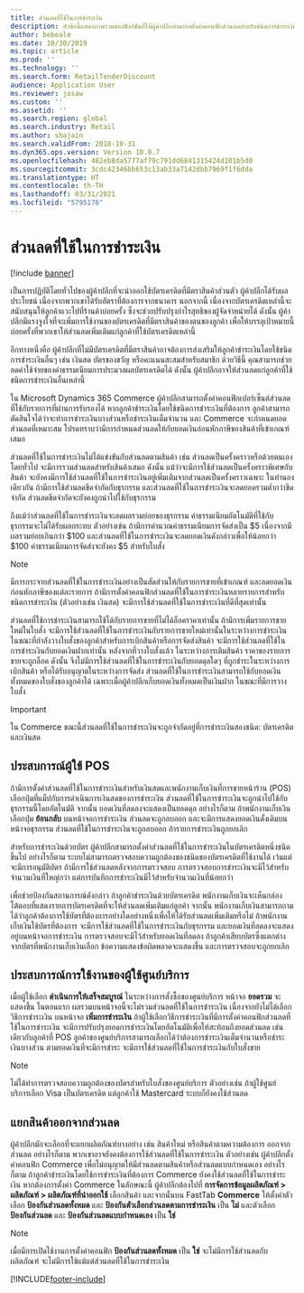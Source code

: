 ```yaml
---
title: ส่วนลดที่ใช้ในการชำระเงิน
description: หัวข้อนี้แสดงภาพรวมของฟังก์ชันที่ให้ผู้ค้าปลีกสามารถตั้งค่าคอนฟิกส่วนลดสำหรับชนิดการชำระเงินเฉพาะ
author: bebeale
ms.date: 10/30/2019
ms.topic: article
ms.prod: ''
ms.technology: ''
ms.search.form: RetailTenderDiscount
audience: Application User
ms.reviewer: josaw
ms.custom: ''
ms.assetid: ''
ms.search.region: global
ms.search.industry: Retail
ms.author: shajain
ms.search.validFrom: 2018-10-31
ms.dyn365.ops.version: Version 10.0.7
ms.openlocfilehash: 482eb8da5777af79c791dd6841315424d101b5d0
ms.sourcegitcommit: 3cdc42346bb653c13ab33a7142dbb7969f1f6dda
ms.translationtype: HT
ms.contentlocale: th-TH
ms.lasthandoff: 03/31/2021
ms.locfileid: "5795176"
---
```

# <a name="tender-based-discounts"></a>ส่วนลดที่ใช้ในการชำระเงิน

[!include [banner](includes/banner.md)]


เป็นการปฏิบัติโดยทั่วไปของผู้ค้าปลีกที่จะนำออกใช้บัตรเครดิตที่มีตราสินค้าส่วนตัว ผู้ค้าปลีกได้รับผลประโยชน์ เนื่องจากพวกเขาได้รับอัตราที่ต้องการจากธนาคาร นอกจากนี้ เนื่องจากบัตรเครดิตเหล่านี้จะสนับสนุนให้ลูกค้าแวะไปที่ร้านค้าบ่อยครั้ง ซึ่งจะช่วยปรับปรุงกำไรสุทธิของผู้จัดจำหน่ายได้ ดังนั้น ผู้ค้าปลีกมีแรงจูงใจที่จะเพิ่มการใช้งานของบัตรเครดิตที่มีตราสินค้าของตนของลูกค้า เพื่อให้บรรลุเป้าหมายนี้ บ่อยครั้งที่พวกเขาให้ส่วนลดเพิ่มเติมแก่ลูกค้าที่ใช้บัตรเครดิตเหล่านี้

อีกทางหนึ่งคือ ผู้ค้าปลีกที่ไม่มีบัตรเครดิตที่มีตราสินค้าอาจต้องการส่งเสริมให้ลูกค้าชำระเงินโดยใช้ชนิดการชำระเงินอื่นๆ เช่น เงินสด บัตรของขวัญ หรือคะแนนสะสมสำหรับสมาชิก ด้วยวิธีนี้ คุณสามารถช่วยลดค่าใช้จ่ายของค่าธรรมเนียมการประมวลผลบัตรเครดิตได้ ดังนั้น ผู้ค้าปลีกอาจให้ส่วนลดแก่ลูกค้าที่ใช้ชนิดการชำระเงินอื่นเหล่านี้

ใน Microsoft Dynamics 365 Commerce ผู้ค้าปลีกสามารถตั้งค่าคอนฟิกเปอร์เซ็นต์ส่วนลดที่ใช้กับรายการที่ผ่านการรับรองได้ หากลูกค้าชำระเงินโดยใช้ชนิดการชำระเงินที่ต้องการ ลูกค้าสามารถตัดสินใจได้ว่าจะทำการชำระเงินบางส่วนหรือชำระเงินเต็มจำนวน และ Commerce จะกำหนดยอดส่วนลดที่เหมาะสม โปรดทราบว่ามีการกำหนดส่วนลดให้กับยอดเงินก่อนหักภาษีของสินค้าที่เข้าเกณฑ์เสมอ

ส่วนลดที่ใช้ในการชำระเงินไม่ได้แข่งขันกับส่วนลดตามสินค้า เช่น ส่วนลดเป็นครั้งคราวหรือด้วยตนเอง โดยทั่วไป จะมีการรวมส่วนลดสำหรับสินค้าเสมอ ดังนั้น แม้ว่าจะมีการใช้ส่วนลดเป็นครั้งคราวพิเศษกับสินค้า จะยังคงมีการใช้ส่วนลดที่ใช้ในการชำระเงินอยู่เพิ่มเติมจากส่วนลดเป็นครั้งคราวเฉพาะ ในทำนองเดียวกัน ถ้ามีการใช้ส่วนลดขีดจำกัดกับธุรกรรม และส่วนลดที่ใช้ในการชำระเงินจะลดยอดรวมต่ำกว่าขีดจำกัด ส่วนลดขีดจำกัดจะยังคงถูกนำไปใช้กับธุรกรรม

ถึงแม้ว่าส่วนลดที่ใช้ในการชำระเงินจะลดผลรวมย่อยของธุรกรรม ค่าธรรมเนียมอัตโนมัติที่ใช้กับธุรกรรมจะไม่ได้รับผลกระทบ ตัวอย่างเช่น ถ้ามีการคำนวณค่าธรรมเนียมการจัดส่งเป็น $5 เนื่องจากมีผลรวมย่อยเกินกว่า $100 และส่วนลดที่ใช้ในการชำระเงินจะลดยอดเงินดังกล่าวเพื่อให้น้อยกว่า $100 ค่าธรรมเนียมการจัดส่งจะยังคง $5 สำหรับใบสั่ง


> [!NOTE]
> มีการกระจายส่วนลดที่ใช้ในการชำระเงินอย่างเป็นสัดส่วนให้กับรายการขายที่เข้าเกณฑ์ และลดยอดเงินก่อนหักภาษีของแต่ละรายการ ถ้ามีการตั้งค่าคอนฟิกส่วนลดที่ใช้ในการชำระเงินหลายรายการสำหรับชนิดการชำระเงิน (ตัวอย่างเช่น เงินสด) จะมีการใช้ส่วนลดที่ใช้ในการชำระเงินที่ดีที่สุดเท่านั้น

ส่วนลดที่ใช้การชำระเงินสามารถใช้ได้กับรายการขายที่ไม่ได้ล็อคราคาเท่านั้น ถ้ามีการเพิ่มรายการขายใหม่ในใบสั่ง จะมีการใช้ส่วนลดที่ใช้ในการชำระเงินกับรายการขายใหม่เท่านั้นในระหว่างการชำระเงิน ในขณะที่กำลังวางใบสั่งของลูกค้าสำหรับการเบิกสินค้าหรือการจัดส่งสินค้า จะมีการใช้ส่วนลดที่ใช้ในการชำระเงินกับยอดเงินฝากเท่านั้น หลังจากที่วางใบสั่งแล้ว ในระหว่างการเติมสินค้า ราคาของรายการขายจะถูกล็อค ดังนั้น จึงไม่มีการใช้ส่วนลดที่ใช้ในการชำระเงินกับยอดดุลใดๆ ที่ถูกชำระในระหว่างการเบิกสินค้า หรือได้รับอนุญาตในระหว่างการจัดส่ง ส่วนลดที่ใช้ในการชำระเงินสามารถใช้กับยอดเงินทั้งหมดของใบสั่งของลูกค้าได้ เฉพาะเมื่อผู้ค้าปลีกเก็บยอดเงินทั้งหมดเป็นเงินฝาก ในขณะที่มีการวางใบสั่ง

> [!IMPORTANT]
> ใน Commerce ขณะนี้ส่วนลดที่ใช้ในการชำระเงินจะถูกจำกัดอยู่ที่การชำระเงินสองชนิด: บัตรเครดิต และเงินสด

## <a name="pos-user-experience"></a>ประสบการณ์ผู้ใช้ POS

ถ้ามีการตั้งค่าส่วนลดที่ใช้ในการชำระเงินสำหรับเงินสดและพนักงานเก็บเงินที่การขายหน้าร้าน (POS) เลือกปุ่มที่แม็ปกับการดำเนินการเงินสดของการชำระเงิน ส่วนลดที่ใช้ในการชำระเงินจะถูกนำไปใช้กับธุรกรรมนี้โดยอัตโนมัติ จากนั้น ยอดเงินที่ลดลงจะแสดงเป็นยอดดุล อย่างไรก็ตาม ถ้าพนักงานเก็บเงินเลือกปุ่ม **ย้อนกลับ** บนหน้าจอการชำระเงิน ส่วนลดจะถูกลบออก และจะมีการแสดงยอดเงินดั้งเดิมบนหน้าจอธุรกรรม ส่วนลดที่ใช้ในการชำระเงินจะถูกลบออก ถ้ารายการชำระเงินถูกยกเลิก

สำหรับการชำระเงินด้วยบัตร ผู้ค้าปลีกสามารถตั้งค่าส่วนลดที่ใช้ในการชำระเงินในบัตรเครดิตหนึ่งชนิดขึ้นไป อย่างไรก็ตาม ระบบไม่สามารถตรวจสอบความถูกต้องของชนิดของบัตรเครดิตที่ใช้งานได้ เว้นแต่จะมีการอนุมัติบัตร ถ้ามีการใช้ส่วนลดหลังจากการตรวจสอบ การตรวจสอบการชำระเงินจะมีไว้สำหรับจำนวนเงินที่ใหญ่กว่า แต่การบันทึกการชำระเงินมีไว้สำหรับจำนวนเงินที่น้อยกว่า

เพื่อช่วยป้องกันสถานการณ์ดังกล่าว ถ้าลูกค้าชำระเงินด้วยบัตรเครดิต พนักงานเก็บเงินจะเห็นกล่องโต้ตอบที่แสดงรายการบัตรเครดิตที่จะให้ส่วนลดเพิ่มเติมแก่ลูกค้า จากนั้น พนักงานเก็บเงินสามารถถามได้ว่าลูกค้าต้องการใช้บัตรที่ต้องการอย่างใดอย่างหนึ่งเพื่อให้ได้รับส่วนลดเพิ่มเติมหรือไม่ ถ้าพนักงานเก็บเงินใช้บัตรที่ต้องการ จะมีการใช้ส่วนลดที่ใช้ในการชำระเงินกับธุรกรรม และยอดเงินที่ลดลงจะแสดงอยู่บนหน้าจอการชำระเงิน การตรวจสอบจะมีไว้สำหรับยอดเงินที่ลดลง ถ้าลูกค้าเสียบบัตรซึ่งแตกต่างจากบัตรที่พนักงานเก็บเงินเลือก ข้อความแสดงข้อผิดพลาดจะแสดงขึ้น และการตรวจสอบจะถูกยกเลิก


## <a name="call-center-user-experience"></a>ประสบการณ์การใช้งานของผู้ใช้ศูนย์บริการ

เมื่อผู้ใช้เลือก **ดำเนินการให้เสร็จสมบูรณ์** ในระหว่างการสั่งซื้อของศูนย์บริการ หน้าจอ **ยอดรวม** จะแสดงขึ้น ในตอนแรก ผลรวมบนหน้าจอนี้จะไม่รวมส่วนลดที่ใช้ในการชำระเงิน เนื่องจากยังไม่ได้เลือกวิธีการชำระเงิน บนหน้าจอ **เพิ่มการชำระเงิน** ถ้าผู้ใช้เลือกวิธีการชำระเงินที่มีการตั้งค่าคอนฟิกส่วนลดที่ใช้ในการชำระเงิน จะมีการปรับปรุงยอดการชำระเงินโดยอัตโนมัติเพื่อให้สะท้อนถึงยอดส่วนลด เช่นเดียวกับลูกค้าที่ POS ลูกค้าของศูนย์บริการสามารถเลือกได้ว่าต้องการชำระเงินเต็มจำนวนหรือชำระเงินบางส่วน ตามยอดเงินที่จะมีการชำระ จะมีการใช้ส่วนลดที่ใช้ในการชำระเงินกับใบสั่งขาย

> [!NOTE]
> ไม่ได้ทำการตรวจสอบความถูกต้องของบัตรสำหรับใบสั่งของศูนย์บริการ ตัวอย่างเช่น ถ้าผู้ใช้ศูนย์บริการเลือก Visa เป็นบัตรเครดิต แต่ลูกค้าใช้ Mastercard ระบบก็ยังคงใช้ส่วนลด

## <a name="exclude-items-from-discounts"></a>แยกสินค้าออกจากส่วนลด

ผู้ค้าปลีกมักจะเลือกที่จะแยกผลิตภัณฑ์บางอย่าง เช่น สินค้าใหม่ หรือสินค้าตามความต้องการ ออกจากส่วนลด อย่างไรก็ตาม พวกเขาอาจยังคงต้องการใช้ส่วนลดที่ใช้ในการชำระเงิน ตัวอย่างเช่น ผู้ค้าปลีกตั้งค่าคอนฟิก Commerce เพื่อไม่อนุญาตให้มีส่วนลดตามสินค้าหรือส่วนลดแบบกำหนดเอง อย่างไรก็ตาม ถ้าลูกค้าชำระเงินโดยใช้การชำระเงินที่ต้องการ Commerce ยังคงใช้ส่วนลดที่ใช้ในการชำระเงิน หากต้องการตั้งค่า Commerce ในลักษณะนี้ ผู้ค้าปลีกต้องไปที่ **การจัดการข้อมูลผลิตภัณฑ์ > ผลิตภัณฑ์ > ผลิตภัณฑ์ที่นำออกใช้** เลือกสินค้า และจากนั้นบน FastTab **Commerce** ให้ตั้งค่าตัวเลือก **ป้องกันส่วนลดทั้งหมด** และ **ป้องกันตัวเลือกส่วนลดตามการชำระเงิน** เป็น **ไม่** และตัวเลือก **ป้องกันส่วนลด** และ **ป้องกันส่วนลดแบบกำหนดเอง** เป็น **ใช่**

> [!NOTE]
> เมื่อมีการเปิดใช้งานการตั้งค่าคอนฟิก **ป้องกันส่วนลดทั้งหมด** เป็น **ใช่** จะไม่มีการใช้ส่วนลดกับผลิตภัณฑ์ จะไม่มีการใช้แม้แต่ส่วนลดที่ใช้ในการชำระเงิน


[!INCLUDE[footer-include](../includes/footer-banner.md)]
